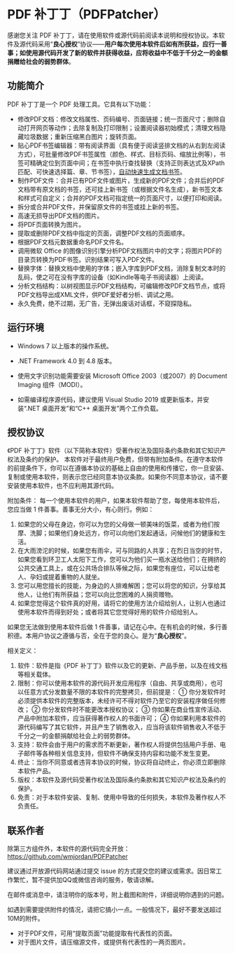 # PDF 补丁丁（PDFPatcher）

感谢您关注 PDF 补丁丁，请在使用软件或源代码前阅读本说明和授权协议。本软件及源代码采用“**良心授权**”协议——**用户每次使用本软件后如有所获益，应行一善事；如使用源代码开发了新的软件并获得收益，应将收益中不低于千分之一的金额捐赠给社会的弱势群体**。

## 功能简介

PDF 补丁丁是一个 PDF 处理工具。它具有以下功能：

- 修改PDF文档：修改文档属性、页码编号、页面链接；统一页面尺寸；删除自动打开网页等动作；去除复制及打印限制；设置阅读器初始模式；清理文档隐藏垃圾数据；重新压缩黑白图片；旋转页面。
- 贴心PDF书签编辑器：带有阅读界面（具有便于阅读竖排文档的从右到左阅读方式），可批量修改PDF书签属性（颜色、样式、目标页码、缩放比例等），书签可精确定位到页面中间；在书签中执行查找替换（支持正则表达式及XPath匹配、可快速选择篇、章、节书签），[自动快速生成文档书签](https://www.cnblogs.com/pdfpatcher/p/8452025.html)。
- 制作PDF文件：合并已有PDF文件或图片，生成新的PDF文件；合并后的PDF文档带有原文档的书签，还可挂上新书签（或根据文件名生成），新书签文本和样式可自定义；合并的PDF文档可指定统一的页面尺寸，以便打印和阅读。
- 拆分或合并PDF文件，并保留原文件的书签或挂上新的书签。
- 高速无损导出PDF文档的图片。
- 将PDF页面转换为图片。
- 提取或删除PDF文档中指定的页面，调整PDF文档的页面顺序。
- 根据PDF文档元数据重命名PDF文件名。
- 调用微软 Office 的图像识别引擎分析PDF文档图片中的文字；将图片PDF的目录页转换为PDF书签。识别结果可写入PDF文件。
- 替换字体：替换文档中使用的字体；嵌入字库到PDF文档，消除复制文本时的乱码，使之可在没有字库的设备（如Kindle等电子书阅读器）上阅读。
- 分析文档结构：以树视图显示PDF文档结构，可编辑修改PDF文档节点，或将PDF文档导出成XML文件，供PDF爱好者分析、调试之用。
- 永久免费，绝不过期，无广告，无弹出废话对话框，不窥探隐私。

## 运行环境

- Windows 7 以上版本的操作系统。
- .NET Framework 4.0 到 4.8 版本。
- 使用文字识别功能需要安装 Microsoft Office 2003（或2007）的 Document Imaging 组件（MODI）。

- 如需编译程序源代码，建议使用 Visual Studio 2019 或更新版本，并安装“.NET 桌面开发”和“C++ 桌面开发”两个工作负载。

## 授权协议

《PDF 补丁丁》软件（以下简称本软件）受著作权法及国际条约条款和其它知识产权法及条约的保护。
本软件对于最终用户免费，但带有附加条件。在遵守本软件的前提条件下，你可以在遵循本协议的基础上自由的使用和传播它，你一旦安装、复制或使用本软件，则表示您已经同意本协议条款。如果你不同意本协议，请不要安装使用本软件，也不应利用其源代码。

附加条件：
每一个使用本软件的用户，如果本软件帮助了您，每使用本软件后，您应当做 1 件善事。善事无分大小，有心则行。例如：

1. 如果您的父母在身边，你可以为您的父母做一顿美味的饭菜，或者为他们按摩、洗脚；如果他们身处远方，你可以向他们发起通话，问候他们的健康和生活。
2. 在大雨滂沱的时候，如果您有雨伞，可与同路的人共享；在烈日当空的时节，如果您看到环卫工人太阳下工作，您可以为他们买一瓶水送给他们；在拥挤的公共交通工具上，或在公共场合排队等候之际，如果您有座位，可以让给老人、孕妇或提着重物的人就坐。
3. 您可以用您擅长的技能，为身边的人排难解困；您可以将您的知识，分享给其他人，让他们有所获益；您可以向比您困难的人捐资赠物。
6. 如果您觉得这个软件真的好用，请将它的使用方法介绍给别人，让别人也通过使用本软件而得到好处；或者将其它您觉得好用的软件介绍给别人。

如果您无法做到使用本软件后做 1 件善事，请记在心中。在有机会的时候，多行善积德。本用户协议之遵循与否，全在于您的良心。是为“**良心授权**”。

相关定义：

1. 软件：软件是指《PDF 补丁丁》软件以及它的更新、产品手册，以及在线文档等相关载体。
2. 限制：你可以使用本软件的源代码开发应用程序（自由、共享或商用），也可以任意方式分发数量不限的本软件的完整拷贝，但前提是：
	① 你分发软件时必须提供本软件的完整版本，未经许可不得对软件乃至它的安装程序做任何修改；
	② 你分发软件时不能更改本授权协议；
	③ 你如果在商业性宣传活动、产品中附加本软件，应当获得著作权人的书面许可；
	④ 你如果利用本软件的源代码编写了其它软件，并且产生了销售收入，应当将该软件销售收入不低于千分之一的金额捐献给社会上的弱势群体。
3. 支持：软件会由于用户的需求而不断更新，著作权人将提供包括用户手册、电子邮件等各种相关信息支持，但软件不确保支持内容和功能不发生变更。
4. 终止：当你不同意或者违背本协议的时候，协议将自动终止，你必须立即删除本软件产品。
5. 版权：本软件及源代码受著作权法及国际条约条款和其它知识产权法及条约的保护。
6. 免责：对于本软件安装、复制、使用中导致的任何损失，本软件及著作权人不负责任。

## 联系作者

除第三方组件外，本软件的源代码完全开放：https://github.com/wmjordan/PDFPatcher

建议通过开放源代码网站通过提交 issue 的方式提交您的建议或需求。因日常工作繁忙，暂不提供加QQ或微信咨询的服务，敬请谅解。

在邮件或消息中，请注明你的版本号，附上截图和附件，详细说明你遇到的问题。

如遇到需要提供附件的情况，请把它搞小一点。一般情况下，最好不要发送超过10M的附件。

- 对于PDF文件，可用“提取页面”功能提取有代表性的页面。
- 对于图片文件，请压缩源文件，或提供有代表性的一两页图片。
